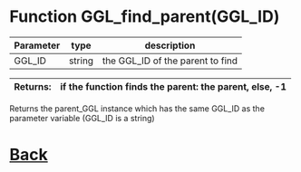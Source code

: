 # Function GGL_find_parent(GGL_ID)

|  Parameter    |  type   |     description        |
|--             |       --|--                      |
|   GGL_ID      | string  | the GGL_ID of the parent to find    |

| Returns:  | if the function finds the parent: the parent, else, -1 |
|--         |                             --|

Returns the parent_GGL instance which has the same GGL_ID as the parameter variable (GGL_ID is a string)

# [Back](https://github.com/Ced30/GML-GUI-Library-GGL-Documentation/blob/main/API/Helper_Functions.md)
